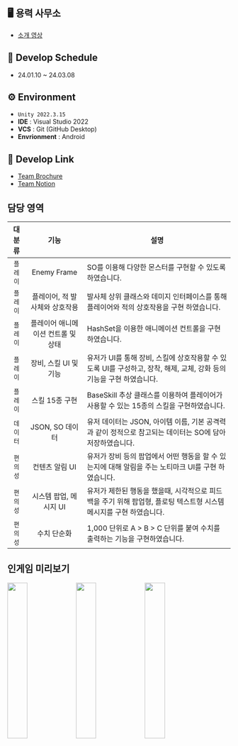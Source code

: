 ## 🖥️ 용력 사무소

+ [소개 영상](https://www.youtube.com/watch?v=AbceaCXGerw)

## 📆 Develop Schedule

* 24.01.10 ~ 24.03.08

## ⚙️ Environment

- `Unity 2022.3.15`
- **IDE** : Visual Studio 2022
- **VCS** : Git (GitHub Desktop)
- **Envrionment** : Android

## 📌 Develop Link

- [Team Brochure](https://evening-chord-d32.notion.site/48cb378fe23d4b2cb75316d979209550?pvs=4)
- [Team Notion](https://www.notion.so/68656b3df2a3484695ce7d5b89b83b9d)

## 담당 영역

|**대분류**|**기능**|**설명**|
|:-:|:-:|-|
|`플레이`|Enemy Frame|SO를 이용해 다양한 몬스터를 구현할 수 있도록 하였습니다.|
|`플레이`|플레이어, 적 발사체와 상호작용|발사체 상위 클래스와 데미지 인터페이스를 통해 플레이어와 적의 상호작용을 구현 하였습니다.|
|`플레이`|플레이어 애니메이션 컨트롤 및 상태|HashSet을 이용한 애니메이션 컨트롤을 구현 하였습니다.|
|`플레이`|장비, 스킬 UI 및 기능|유저가 UI를 통해 장비, 스킬에 상호작용할 수 있도록 UI를 구성하고, 장착, 해제, 교체, 강화 등의 기능을 구현 하였습니다.|
|`플레이`|스킬 15종 구현|BaseSkill 추상 클래스를 이용하여 플레이어가 사용할 수 있는 15종의 스킬을 구현하였습니다.|
|`데이터`|JSON, SO 데이터|유저 데이터는 JSON, 아이템 이름, 기본 공격력과 같이 정적으로 참고되는 데이터는 SO에 담아 저장하였습니다.|
|`편의성`|컨텐츠 알림 UI|유저가 장비 등의 팝업에서 어떤 행동을 할 수 있는지에 대해 알림을 주는 노티마크 UI를 구현 하였습니다.|
|`편의성`|시스템 팝업, 메시지 UI|유저가 제한된 행동을 했을때, 시각적으로 피드백을 주기 위해 팝업형, 플로팅 텍스트형 시스템 메시지를 구현 하였습니다.|
|`편의성`|수치 단순화|1,000 단위로 A > B > C 단위를 붙여 수치를 출력하는 기능을 구현하였습니다.|

## 인게임 미리보기

<img src="https://file.notion.so/f/f/8f3c0d2f-fe29-4d8d-b883-11d50d4210d8/3ca815d7-1c52-4328-b2f3-8efb48d3324f/%EC%A0%84%ED%88%AC.gif?id=b8675189-592b-4033-a8fc-d706717bbe7b&table=block&spaceId=8f3c0d2f-fe29-4d8d-b883-11d50d4210d8&expirationTimestamp=1713830400000&signature=QuLnfytfbfm2withYlTXw2wO50sYLWdkbnM31aKQ9ws" width="30%">   <img src="https://file.notion.so/f/f/8f3c0d2f-fe29-4d8d-b883-11d50d4210d8/a41c25d6-76d8-43ab-aa11-52619d685d24/%EB%B3%B4%EC%8A%A4.gif?id=c93c9f8b-7c80-4c34-8a38-ff6f5b911d0e&table=block&spaceId=8f3c0d2f-fe29-4d8d-b883-11d50d4210d8&expirationTimestamp=1713830400000&signature=JZfRyr1pmtv_1CL1Z8ALPZs1j1Cvg0Wdlr96LUu9EQg" width="30%">   <img src="https://file.notion.so/f/f/8f3c0d2f-fe29-4d8d-b883-11d50d4210d8/ec9598ab-dd30-4efc-9fe0-e7801d1895a4/%EB%BD%91%EA%B8%B0.gif?id=8715c450-7c45-41dd-b3c0-8dbfc082409b&table=block&spaceId=8f3c0d2f-fe29-4d8d-b883-11d50d4210d8&expirationTimestamp=1713830400000&signature=oSSQY4Ffl0PlGDYiP66IpLTKS_ZMYfZ9oVP-YFIQ210" width="30%">
